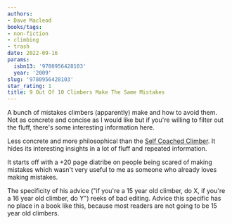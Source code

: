 ```yaml
---
authors:
- Dave Macleod
books/tags:
- non-fiction
- climbing
- trash
date: 2022-09-16
params:
  isbn13: '9780956428103'
  year: '2009'
slug: '9780956428103'
star_rating: 1
title: 9 Out Of 10 Climbers Make The Same Mistakes
---
```


A bunch of mistakes climbers (apparently) make and how to avoid them. Not as concrete and concise as I would like but if you're willing to filter out the fluff, there's some interesting information here.

<!--more-->

Less concrete and more philosophical than the [Self Coached Climber](/books/2022-09-15). It hides its interesting insights in a lot of fluff and repeated information.

It starts off with a +20 page diatribe on people being scared of making mistakes which wasn't very useful to me as someone who already loves making mistakes.

The specificity of his advice ("if you're a 15 year old climber, do X, if you're a 16 year old climber, do Y") reeks of bad editing. Advice this specific has no place in a book like this, because most readers are not going to be 15 year old climbers.